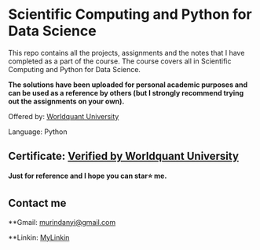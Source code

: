 # Scientific Computing and Python for Data Science
This repo contains all the projects, assignments and the notes that I have completed as a part of the course. The course covers all in Scientific Computing and Python for Data Science.

**The solutions have been uploaded for personal academic purposes and can be used as a reference by others (but I strongly recommend trying out the assignments on your own).**

Offered by: [Worldquant University](https://wqu-apply.thedataincubator.com/)

Language: Python

## Certificate:  [Verified by Worldquant University ](https://wqu.thedataincubator.com/certificate/6315988161134592)


**Just for reference and I hope you can star⭐ me.**
  
## Contact me
  
  **Gmail: murindanyi@gmail.com
  
  **Linkin: [MyLinkin](https://www.linkedin.com/in/murindanyi-sudi-aa8793150/)
